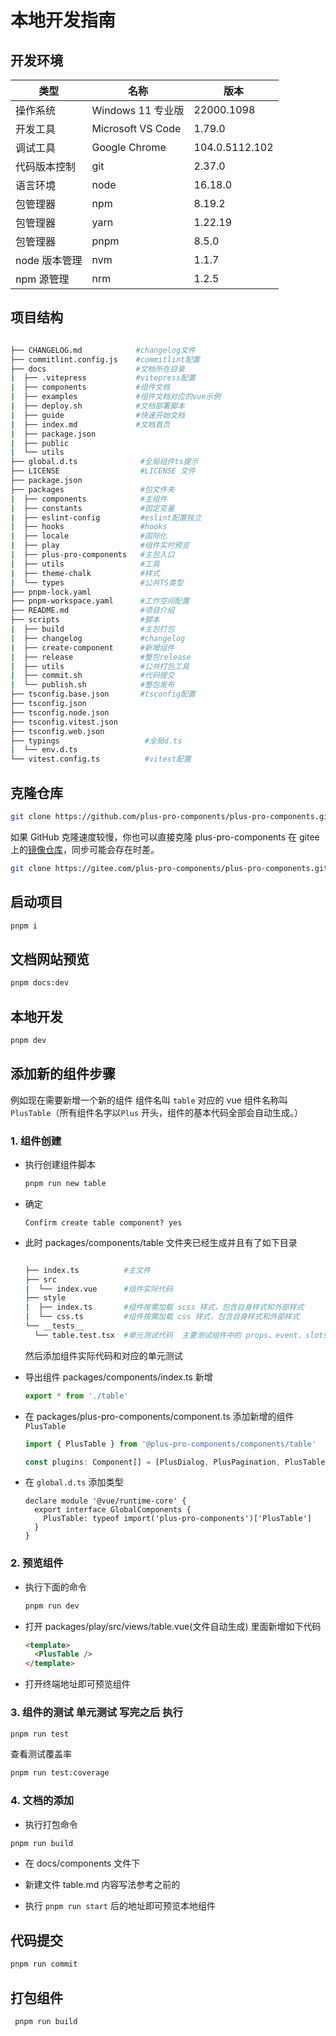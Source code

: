 # 本地开发指南

## 开发环境

| 类型          | 名称              | 版本           |
| ------------- | ----------------- | -------------- |
| 操作系统      | Windows 11 专业版 | 22000.1098     |
| 开发工具      | Microsoft VS Code | 1.79.0         |
| 调试工具      | Google Chrome     | 104.0.5112.102 |
| 代码版本控制  | git               | 2.37.0         |
| 语言环境      | node              | 16.18.0        |
| 包管理器      | npm               | 8.19.2         |
| 包管理器      | yarn              | 1.22.19        |
| 包管理器      | pnpm              | 8.5.0          |
| node 版本管理 | nvm               | 1.1.7          |
| npm 源管理    | nrm               | 1.2.5          |

## 项目结构

```sh

├── CHANGELOG.md            #changelog文件
├── commitlint.config.js    #commitlint配置
├── docs                    #文档所在目录
|  ├── .vitepress           #vitepress配置
|  ├── components           #组件文档
|  ├── examples             #组件文档对应的vue示例
|  ├── deploy.sh            #文档部署脚本
|  ├── guide                #快速开始文档
|  ├── index.md             #文档首页
|  ├── package.json
|  ├── public
|  └── utils
├── global.d.ts              #全局组件ts提示
├── LICENSE                  #LICENSE 文件
├── package.json
├── packages                 #包文件夹
|  ├── components            #主组件
|  ├── constants             #固定变量
|  ├── eslint-config         #eslint配置独立
|  ├── hooks                 #hooks
|  ├── locale                #国际化
|  ├── play                  #组件实时预览
|  ├── plus-pro-components   #主包入口
|  ├── utils                 #工具
|  ├── theme-chalk           #样式
|  └── types                 #公共TS类型
├── pnpm-lock.yaml
├── pnpm-workspace.yaml      #工作空间配置
├── README.md                #项目介绍
├── scripts                  #脚本
|  ├── build                 #主包打包
|  ├── changelog             #changelog
|  ├── create-component      #新增组件
|  ├── release               #整包release
|  ├── utils                 #公共打包工具
|  ├── commit.sh             #代码提交
|  └── publish.sh            #整包发布
├── tsconfig.base.json       #tsconfig配置
├── tsconfig.json
├── tsconfig.node.json
├── tsconfig.vitest.json
├── tsconfig.web.json
├── typings                   #全局d.ts
|  └── env.d.ts
└── vitest.config.ts          #vitest配置

```

## 克隆仓库

```sh
git clone https://github.com/plus-pro-components/plus-pro-components.git
```

如果 GitHub 克隆速度较慢，你也可以直接克隆 plus-pro-components 在 gitee 上的[镜像仓库](https://gitee.com/plus-pro-components/plus-pro-components.git)，同步可能会存在时差。

```bash
git clone https://gitee.com/plus-pro-components/plus-pro-components.git
```

## 启动项目

```sh
pnpm i
```

## 文档网站预览

```sh
pnpm docs:dev
```

## 本地开发

```sh
pnpm dev
```

## 添加新的组件步骤

例如现在需要新增一个新的组件 组件名叫 `table` 对应的 vue 组件名称叫 `PlusTable`（所有组件名字以`Plus` 开头，组件的基本代码全部会自动生成。）

### 1. 组件创建

- 执行创建组件脚本

  ```sh
  pnpm run new table
  ```

- 确定

  ```
  Confirm create table component? yes
  ```

- 此时 packages/components/table 文件夹已经生成并且有了如下目录

  ```sh

  ├── index.ts          #主文件
  ├── src
  |  └── index.vue      #组件实际代码
  ├── style
  |  ├── index.ts       #组件按需加载 scss 样式，包含自身样式和外部样式
  |  └── css.ts         #组件按需加载 css 样式，包含自身样式和外部样式
  └── __tests__
    └── table.test.tsx  #单元测试代码  主要测试组件中的 props、event、slots、样式、CSS class 名、生命周期钩子，和其他相关的问题。
  ```

  然后添加组件实际代码和对应的单元测试

- 导出组件
  packages/components/index.ts 新增

  ```ts
  export * from './table'
  ```

- 在 packages/plus-pro-components/component.ts 添加新增的组件 `PlusTable`

  ```js
  import { PlusTable } from '@plus-pro-components/components/table'

  const plugins: Component[] = [PlusDialog, PlusPagination, PlusTable]
  ```

- 在 `global.d.ts` 添加类型

  ```ts{3}
  declare module '@vue/runtime-core' {
    export interface GlobalComponents {
      PlusTable: typeof import('plus-pro-components')['PlusTable']
    }
  }
  ```

### 2. 预览组件

- 执行下面的命令

  ```sh
  pnpm run dev
  ```

- 打开 packages/play/src/views/table.vue(文件自动生成) 里面新增如下代码

  ```html
  <template>
    <PlusTable />
  </template>
  ```

- 打开终端地址即可预览组件

### 3. 组件的测试 单元测试 写完之后 执行

```sh
pnpm run test
```

查看测试覆盖率

```sh
pnpm run test:coverage
```

### 4. 文档的添加

- 执行打包命令

```sh
pnpm run build
```

- 在 docs/components 文件下

- 新建文件 table.md 内容写法参考之前的

- 执行 `pnpm run start` 后的地址即可预览本地组件

## 代码提交

```sh
pnpm run commit
```

## 打包组件

```sh
 pnpm run build
```
